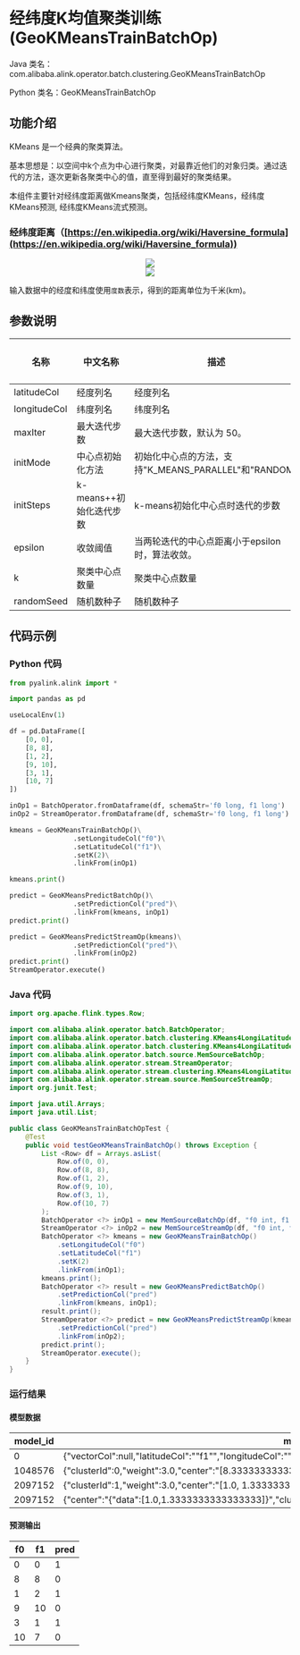 # 经纬度K均值聚类训练 (GeoKMeansTrainBatchOp)
Java 类名：com.alibaba.alink.operator.batch.clustering.GeoKMeansTrainBatchOp

Python 类名：GeoKMeansTrainBatchOp


## 功能介绍

KMeans 是一个经典的聚类算法。

基本思想是：以空间中k个点为中心进行聚类，对最靠近他们的对象归类。通过迭代的方法，逐次更新各聚类中心的值，直至得到最好的聚类结果。

本组件主要针对经纬度距离做Kmeans聚类，包括经纬度KMeans，经纬度KMeans预测, 经纬度KMeans流式预测。

### 经纬度距离（[https://en.wikipedia.org/wiki/Haversine_formula](https://en.wikipedia.org/wiki/Haversine_formula))
<div align=center><img src="https://img.alicdn.com/tfs/TB1WD.qa5_1gK0jSZFqXXcpaXXa-63-4.svg"></div>

<div align=center><img src="https://img.alicdn.com/tfs/TB1RRApa.Y1gK0jSZFMXXaWcVXa-33-6.svg"></div>

输入数据中的经度和纬度使用`度数`表示，得到的距离单位为千米(km)。

## 参数说明
| 名称 | 中文名称 | 描述 | 类型 | 是否必须？ | 默认值 |
| --- | --- | --- | --- | --- | --- |
| latitudeCol | 经度列名 | 经度列名 | String | ✓ |  |
| longitudeCol | 纬度列名 | 纬度列名 | String | ✓ |  |
| maxIter | 最大迭代步数 | 最大迭代步数，默认为 50。 | Integer |  | 50 |
| initMode | 中心点初始化方法 | 初始化中心点的方法，支持"K_MEANS_PARALLEL"和"RANDOM" | String |  | "RANDOM" |
| initSteps | k-means++初始化迭代步数 | k-means初始化中心点时迭代的步数 | Integer |  | 2 |
| epsilon | 收敛阈值 | 当两轮迭代的中心点距离小于epsilon时，算法收敛。 | Double |  | 1.0E-4 |
| k | 聚类中心点数量 | 聚类中心点数量 | Integer |  | 2 |
| randomSeed | 随机数种子 | 随机数种子 | Integer |  | 0 |



## 代码示例
### Python 代码
```python
from pyalink.alink import *

import pandas as pd

useLocalEnv(1)

df = pd.DataFrame([
    [0, 0],
    [8, 8],
    [1, 2],
    [9, 10],
    [3, 1],
    [10, 7]
])

inOp1 = BatchOperator.fromDataframe(df, schemaStr='f0 long, f1 long')
inOp2 = StreamOperator.fromDataframe(df, schemaStr='f0 long, f1 long')

kmeans = GeoKMeansTrainBatchOp()\
                .setLongitudeCol("f0")\
                .setLatitudeCol("f1")\
                .setK(2)\
                .linkFrom(inOp1)

kmeans.print()

predict = GeoKMeansPredictBatchOp()\
                .setPredictionCol("pred")\
                .linkFrom(kmeans, inOp1)
predict.print()

predict = GeoKMeansPredictStreamOp(kmeans)\
                .setPredictionCol("pred")\
                .linkFrom(inOp2)
predict.print()
StreamOperator.execute()
```
### Java 代码
```java
import org.apache.flink.types.Row;

import com.alibaba.alink.operator.batch.BatchOperator;
import com.alibaba.alink.operator.batch.clustering.KMeans4LongiLatitudePredictBatchOp;
import com.alibaba.alink.operator.batch.clustering.KMeans4LongiLatitudeTrainBatchOp;
import com.alibaba.alink.operator.batch.source.MemSourceBatchOp;
import com.alibaba.alink.operator.stream.StreamOperator;
import com.alibaba.alink.operator.stream.clustering.KMeans4LongiLatitudePredictStreamOp;
import com.alibaba.alink.operator.stream.source.MemSourceStreamOp;
import org.junit.Test;

import java.util.Arrays;
import java.util.List;

public class GeoKMeansTrainBatchOpTest {
	@Test
	public void testGeoKMeansTrainBatchOp() throws Exception {
		List <Row> df = Arrays.asList(
			Row.of(0, 0),
			Row.of(8, 8),
			Row.of(1, 2),
			Row.of(9, 10),
			Row.of(3, 1),
			Row.of(10, 7)
		);
		BatchOperator <?> inOp1 = new MemSourceBatchOp(df, "f0 int, f1 int");
		StreamOperator <?> inOp2 = new MemSourceStreamOp(df, "f0 int, f1 int");
		BatchOperator <?> kmeans = new GeoKMeansTrainBatchOp()
			.setLongitudeCol("f0")
			.setLatitudeCol("f1")
			.setK(2)
			.linkFrom(inOp1);
		kmeans.print();
		BatchOperator <?> result = new GeoKMeansPredictBatchOp()
			.setPredictionCol("pred")
			.linkFrom(kmeans, inOp1);
		result.print();
		StreamOperator <?> predict = new GeoKMeansPredictStreamOp(kmeans)
			.setPredictionCol("pred")
			.linkFrom(inOp2);
		predict.print();
		StreamOperator.execute();
	}
}
```
### 运行结果
#### 模型数据
model_id|model_info
--------|----------
0|{"vectorCol":null,"latitudeCol":"\"f1\"","longitudeCol":"\"f0\"","distanceType":"\"HAVERSINE\"","k":"2","vectorSize":"2"}
1048576|{"clusterId":0,"weight":3.0,"center":"[8.333333333333332, 9.0]","vec":null}
2097152|{"clusterId":1,"weight":3.0,"center":"[1.0, 1.3333333333333333]","vec":null}
2097152|{"center":"{\"data\":[1.0,1.3333333333333333]}","clusterId":1,"weight":3.0}


#### 预测输出
f0|f1|pred
---|---|----
0|0|1
8|8|0
1|2|1
9|10|0
3|1|1
10|7|0


